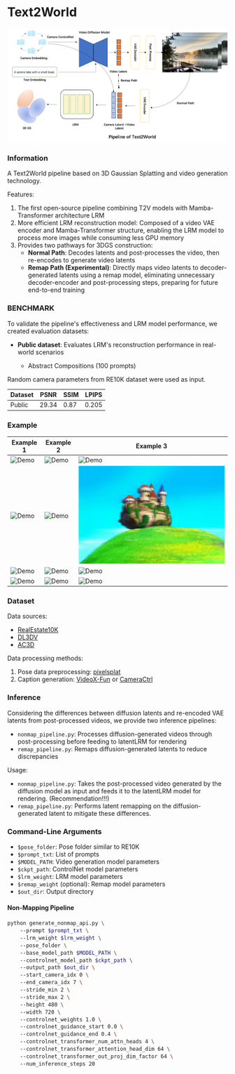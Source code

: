 # Text2World
![Demo](./assets/pipline_text2world.jpg)
### Information
A Text2World pipeline based on 3D Gaussian Splatting and video generation technology.

Features:
1. The first open-source pipeline combining T2V models with Mamba-Transformer architecture LRM
2. More efficient LRM reconstruction model: Composed of a video VAE encoder and Mamba-Transformer structure, enabling the LRM model to process more images while consuming less GPU memory
3. Provides two pathways for 3DGS construction:
   - **Normal Path**: Decodes latents and post-processes the video, then re-encodes to generate video latents
   - **Remap Path (Experimental)**: Directly maps video latents to decoder-generated latents using a remap model, eliminating unnecessary decoder-encoder and post-processing steps, preparing for future end-to-end training

### BENCHMARK
To validate the pipeline's effectiveness and LRM model performance, we created evaluation datasets:
- **Public dataset**: Evaluates LRM's reconstruction performance in real-world scenarios

  - Abstract Compositions (100 prompts)
  
Random camera parameters from RE10K dataset were used as input.

| Dataset    | PSNR  | SSIM | LPIPS |
|------------|-------|------|-------|
| Public     | 29.34 | 0.87 | 0.205 |


### Example
| Example 1 | Example 2 | Example 3 |
|-----------|-----------|-----------|
| ![Demo](./assets/demo1.gif) | ![Demo](./assets/demo2.gif) | ![Demo](./assets/demo3.gif) |
| ![Demo](./assets/demo4.gif) | ![Demo](./assets/demo5.gif) | ![Demo](./assets/demo6.gif) |
|![Demo](./assets/demo7.gif) |![Demo](./assets/demo8.gif) |![Demo](./assets/demo9.gif) |
|![Demo](./assets/demo10.gif) |![Demo](./assets/demo11.gif) |![Demo](./assets/demo12.gif) |

### Dataset
Data sources:
* [RealEstate10K](https://google.github.io/realestate10k/download.html)
* [DL3DV](https://dl3dv-10k.github.io/DL3DV-10K/)
* [AC3D](https://infinite-nature.github.io/)

Data processing methods:
1. Pose data preprocessing: [pixelsplat](https://github.com/dcharatan/pixelsplat)
2. Caption generation: [VideoX-Fun](https://github.com/aigc-apps/VideoX-Fun) or [CameraCtrl](https://github.com/hehao13/CameraCtrl)

### Inference
Considering the differences between diffusion latents and re-encoded VAE latents from post-processed videos, we provide two inference pipelines:

* `nonmap_pipeline.py`: Processes diffusion-generated videos through post-processing before feeding to latentLRM for rendering
* `remap_pipeline.py`: Remaps diffusion-generated latents to reduce discrepancies

Usage:


- `nonmap_pipeline.py`: Takes the post-processed video generated by the diffusion model as input and feeds it to the latentLRM model for rendering.  (Recommendation!!!)
- `remap_pipeline.py`: Performs latent remapping on the diffusion-generated latent to mitigate these differences.  

### Command-Line Arguments  
- `$pose_folder`: Pose folder similar to RE10K  
- `$prompt_txt`: List of prompts  
- `$MODEL_PATH`: Video generation model parameters  
- `$ckpt_path`: ControlNet model parameters  
- `$lrm_weight`: LRM model parameters  
- `$remap_weight` (optional): Remap model parameters  
- `$out_dir`: Output directory  

#### Non-Mapping Pipeline  
```bash
python generate_nonmap_api.py \  
    --prompt $prompt_txt \   
    --lrm_weight $lrm_weight \  
    --pose_folder \  
    --base_model_path $MODEL_PATH \  
    --controlnet_model_path $ckpt_path \  
    --output_path $out_dir \  
    --start_camera_idx 0 \  
    --end_camera_idx 7 \  
    --stride_min 2 \  
    --stride_max 2 \  
    --height 480 \  
    --width 720 \  
    --controlnet_weights 1.0 \  
    --controlnet_guidance_start 0.0 \  
    --controlnet_guidance_end 0.4 \  
    --controlnet_transformer_num_attn_heads 4 \  
    --controlnet_transformer_attention_head_dim 64 \  
    --controlnet_transformer_out_proj_dim_factor 64 \  
    --num_inference_steps 20
```